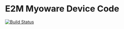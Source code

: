 # E2M Myoware Device Code

[![Build Status](https://travis-ci.org/jncornett/e2m-myoware-device.svg?branch=master)](https://travis-ci.org/jncornett/e2m-myoware-device)
